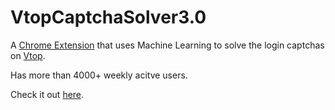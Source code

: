# VtopCaptchaSolver3.0

A [Chrome Extension](https://chrome.google.com/webstore/detail/vtop-captcha-solver/balpfhmdaaahhppiijcgaemeoeojejam) that uses Machine Learning to solve the login captchas on [Vtop](https://vtop.vit.ac.in/vtop/open/page).

Has more than 4000+ weekly acitve users.

Check it out [here](https://chrome.google.com/webstore/detail/vtop-captcha-solver/balpfhmdaaahhppiijcgaemeoeojejam).
